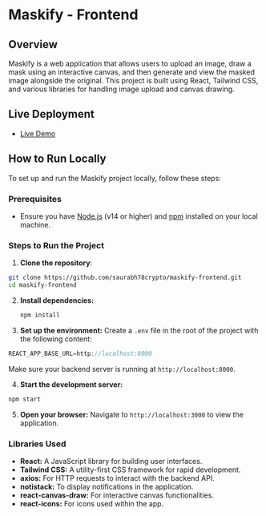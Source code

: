 # Maskify - Frontend

## Overview

Maskify is a web application that allows users to upload an image, draw a mask using an interactive canvas, and then generate and view the masked image alongside the original. This project is built using React, Tailwind CSS, and various libraries for handling image upload and canvas drawing.

## Live Deployment

- [Live Demo]()

## How to Run Locally

To set up and run the Maskify project locally, follow these steps:

### Prerequisites
- Ensure you have [Node.js](https://nodejs.org/) (v14 or higher) and [npm](https://www.npmjs.com/) installed on your local machine.

### Steps to Run the Project
1. **Clone the repository**:
  ```bash
  git clone https://github.com/saurabh78crypto/maskify-frontend.git
  cd maskify-frontend
  ```

2. **Install dependencies:**
   ```bash
   npm install
   ```

3. **Set up the environment:** 
Create a `.env` file in the root of the project with the following content:
```js
REACT_APP_BASE_URL=http://localhost:8000
```
Make sure your backend server is running at `http://localhost:8000`.

4. **Start the development server:**
```bash
npm start
```

5. **Open your browser:** Navigate to `http://localhost:3000` to view the application.


### Libraries Used

- **React:** A JavaScript library for building user interfaces.
- **Tailwind CSS:** A utility-first CSS framework for rapid development.
- **axios:** For HTTP requests to interact with the backend API.
- **notistack:** To display notifications in the application.
- **react-canvas-draw:** For interactive canvas functionalities.
- **react-icons:** For icons used within the app.